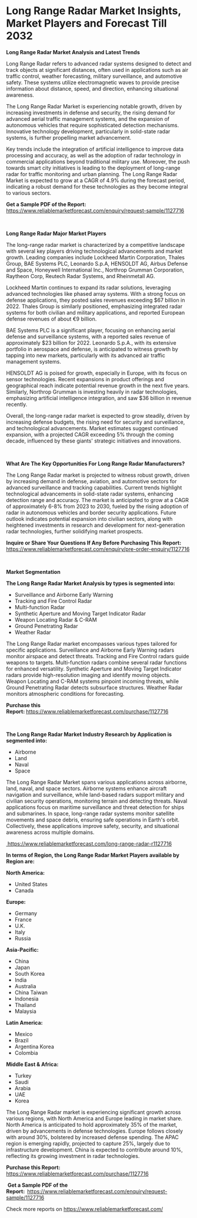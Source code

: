 <p><h1>Long Range Radar Market Insights, Market Players and Forecast Till 2032</h1></p><p><strong>Long Range Radar Market Analysis and Latest Trends</strong></p>
<p><p>Long Range Radar refers to advanced radar systems designed to detect and track objects at significant distances, often used in applications such as air traffic control, weather forecasting, military surveillance, and automotive safety. These systems utilize electromagnetic waves to provide precise information about distance, speed, and direction, enhancing situational awareness.</p><p>The Long Range Radar Market is experiencing notable growth, driven by increasing investments in defense and security, the rising demand for advanced aerial traffic management systems, and the expansion of autonomous vehicles that require sophisticated detection mechanisms. Innovative technology development, particularly in solid-state radar systems, is further propelling market advancement. </p><p>Key trends include the integration of artificial intelligence to improve data processing and accuracy, as well as the adoption of radar technology in commercial applications beyond traditional military use. Moreover, the push towards smart city initiatives is leading to the deployment of long-range radar for traffic monitoring and urban planning. The Long Range Radar Market is expected to grow at a CAGR of 4.9% during the forecast period, indicating a robust demand for these technologies as they become integral to various sectors.</p></p>
<p><strong>Get a Sample PDF of the Report:&nbsp;</strong> <a href="https://www.reliablemarketforecast.com/enquiry/request-sample/1127716?utm_campaign=2478&utm_medium=2&utm_source=Github&utm_content=ia&utm_term=06032025&utm_id=long-range-radar">https://www.reliablemarketforecast.com/enquiry/request-sample/1127716</a></p>
<p>&nbsp;</p>
<p><strong>Long Range Radar Major Market Players</strong></p>
<p><p>The long-range radar market is characterized by a competitive landscape with several key players driving technological advancements and market growth. Leading companies include Lockheed Martin Corporation, Thales Group, BAE Systems PLC, Leonardo S.p.A, HENSOLDT AG, Airbus Defense and Space, Honeywell International Inc., Northrop Grumman Corporation, Raytheon Corp, Reutech Radar Systems, and Rheinmetall AG.</p><p>Lockheed Martin continues to expand its radar solutions, leveraging advanced technologies like phased array systems. With a strong focus on defense applications, they posted sales revenues exceeding $67 billion in 2022. Thales Group is similarly positioned, emphasizing integrated radar systems for both civilian and military applications, and reported European defense revenues of about €9 billion.</p><p>BAE Systems PLC is a significant player, focusing on enhancing aerial defense and surveillance systems, with a reported sales revenue of approximately $23 billion for 2022. Leonardo S.p.A., with its extensive portfolio in aerospace and defense, is anticipated to witness growth by tapping into new markets, particularly with its advanced air traffic management systems.</p><p>HENSOLDT AG is poised for growth, especially in Europe, with its focus on sensor technologies. Recent expansions in product offerings and geographical reach indicate potential revenue growth in the next five years. Similarly, Northrop Grumman is investing heavily in radar technologies, emphasizing artificial intelligence integration, and saw $36 billion in revenue recently.</p><p>Overall, the long-range radar market is expected to grow steadily, driven by increasing defense budgets, the rising need for security and surveillance, and technological advancements. Market estimates suggest continued expansion, with a projected CAGR exceeding 5% through the coming decade, influenced by these giants' strategic initiatives and innovations.</p></p>
<p>&nbsp;</p>
<p><strong>What Are The Key Opportunities For Long Range Radar Manufacturers?</strong></p>
<p><p>The Long Range Radar market is projected to witness robust growth, driven by increasing demand in defense, aviation, and automotive sectors for advanced surveillance and tracking capabilities. Current trends highlight technological advancements in solid-state radar systems, enhancing detection range and accuracy. The market is anticipated to grow at a CAGR of approximately 6-8% from 2023 to 2030, fueled by the rising adoption of radar in autonomous vehicles and border security applications. Future outlook indicates potential expansion into civilian sectors, along with heightened investments in research and development for next-generation radar technologies, further solidifying market prospects.</p></p>
<p><strong>Inquire or Share Your Questions If Any Before Purchasing This Report:</strong> <a href="https://www.reliablemarketforecast.com/enquiry/pre-order-enquiry/1127716?utm_campaign=2478&utm_medium=2&utm_source=Github&utm_content=ia&utm_term=06032025&utm_id=long-range-radar">https://www.reliablemarketforecast.com/enquiry/pre-order-enquiry/1127716</a></p>
<p>&nbsp;</p>
<p><strong>Market Segmentation</strong></p>
<p><strong>The Long Range Radar Market Analysis by types is segmented into:</strong></p>
<p><ul><li>Surveillance and Airborne Early Warning</li><li>Tracking and Fire Control Radar</li><li>Multi-function Radar</li><li>Synthetic Aperture and Moving Target Indicator Radar</li><li>Weapon Locating Radar & C-RAM</li><li>Ground Penetrating Radar</li><li>Weather Radar</li></ul></p>
<p><p>The Long Range Radar market encompasses various types tailored for specific applications. Surveillance and Airborne Early Warning radars monitor airspace and detect threats. Tracking and Fire Control radars guide weapons to targets. Multi-function radars combine several radar functions for enhanced versatility. Synthetic Aperture and Moving Target Indicator radars provide high-resolution imaging and identify moving objects. Weapon Locating and C-RAM systems pinpoint incoming threats, while Ground Penetrating Radar detects subsurface structures. Weather Radar monitors atmospheric conditions for forecasting.</p></p>
<p><strong>Purchase this Report:&nbsp;</strong><a href="https://www.reliablemarketforecast.com/purchase/1127716?utm_campaign=2478&utm_medium=2&utm_source=Github&utm_content=ia&utm_term=06032025&utm_id=long-range-radar">https://www.reliablemarketforecast.com/purchase/1127716</a></p>
<p>&nbsp;</p>
<p><strong>The Long Range Radar Market Industry Research by Application is segmented into:</strong></p>
<p><ul><li>Airborne</li><li>Land</li><li>Naval</li><li>Space</li></ul></p>
<p><p>The Long Range Radar Market spans various applications across airborne, land, naval, and space sectors. Airborne systems enhance aircraft navigation and surveillance, while land-based radars support military and civilian security operations, monitoring terrain and detecting threats. Naval applications focus on maritime surveillance and threat detection for ships and submarines. In space, long-range radar systems monitor satellite movements and space debris, ensuring safe operations in Earth's orbit. Collectively, these applications improve safety, security, and situational awareness across multiple domains.</p></p>
<p><a href="https://www.reliablemarketforecast.com/long-range-radar-r1127716?utm_campaign=2478&utm_medium=2&utm_source=Github&utm_content=ia&utm_term=06032025&utm_id=long-range-radar">&nbsp;https://www.reliablemarketforecast.com/long-range-radar-r1127716</a></p>
<p><strong>In terms of Region, the Long Range Radar Market Players available by Region are:</strong></p>
<p>
    <p> <strong> North America: </strong>
        <ul>
            <li>United States</li>
            <li>Canada</li>
        </ul>
        </p> 
    <p> <strong> Europe: </strong>
        <ul>
            <li>Germany</li>
            <li>France</li>
            <li>U.K.</li>
            <li>Italy</li>
            <li>Russia</li>
        </ul>
        </p> 
    <p> <strong> Asia-Pacific: </strong>
        <ul>
            <li>China</li>
            <li>Japan</li>
            <li>South Korea</li>
            <li>India</li>
            <li>Australia</li>
            <li>China Taiwan</li>
            <li>Indonesia</li>
            <li>Thailand</li>
            <li>Malaysia</li>
        </ul>
        </p> 
    <p> <strong> Latin America: </strong>
        <ul>
            <li>Mexico</li>
            <li>Brazil</li>
            <li>Argentina Korea</li>
            <li>Colombia</li>
        </ul>
        </p> 
    <p> <strong> Middle East & Africa: </strong>
        <ul>
            <li>Turkey</li>
            <li>Saudi</li>
            <li>Arabia</li>
            <li>UAE</li>
            <li>Korea</li>
        </ul>
    </p>
    </p>
<p><p>The Long Range Radar market is experiencing significant growth across various regions, with North America and Europe leading in market share. North America is anticipated to hold approximately 35% of the market, driven by advancements in defense technologies. Europe follows closely with around 30%, bolstered by increased defense spending. The APAC region is emerging rapidly, projected to capture 25%, largely due to infrastructure development. China is expected to contribute around 10%, reflecting its growing investment in radar technologies.</p></p>
<p><strong>Purchase this Report: </strong><a href="https://www.reliablemarketforecast.com/purchase/1127716?utm_campaign=2478&utm_medium=2&utm_source=Github&utm_content=ia&utm_term=06032025&utm_id=long-range-radar">https://www.reliablemarketforecast.com/purchase/1127716</a></p>
<p>&nbsp;<strong>Get a Sample PDF of the Report:&nbsp;&nbsp;</strong><a href="https://www.reliablemarketforecast.com/enquiry/request-sample/1127716?utm_campaign=2478&utm_medium=2&utm_source=Github&utm_content=ia&utm_term=06032025&utm_id=long-range-radar">https://www.reliablemarketforecast.com/enquiry/request-sample/1127716</a></p>
<p><strong></strong></p>
<p>Check more reports on <a href="https://www.reliablemarketforecast.com/?utm_campaign=2478&utm_medium=2&utm_source=Github&utm_content=ia&utm_term=06032025&utm_id=long-range-radar">https://www.reliablemarketforecast.com/</a></p>